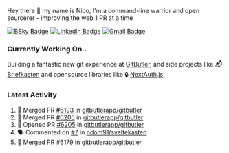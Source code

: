
Hey there 👋 my name is Nico, I'm a command-line warrior and open sourcerer - improving the web 1 PR at a time

[![BSky Badge](https://img.shields.io/badge/-%20%40ndo.dev%20-%200285FF?style=flat-square&logo=bluesky&color=%23161e27)](https://bsky.app/profile/ndo.dev) [![Linkedin Badge](https://img.shields.io/badge/-ndom91-blue?style=flat-square&logo=Linkedin&logoColor=white&link=https://www.linkedin.com/in/ndom91/)](https://www.linkedin.com/in/ndom91/) [![Gmail Badge](https://img.shields.io/badge/-yo@ndo.dev-c14438?style=flat-square&logo=mail.ru&logoColor=white&link=mailto:yo@ndo.dev)](mailto:yo@ndo.dev)

### Currently Working On..

Building a fantastic new git experience at [GitButler](https://github.com/gitbutlerapp), and side projects like 📬 [Briefkasten](https://briefkastenhq.com) and opensource libraries like 🔒 [NextAuth.js](https://github.com/nextauthjs/next-auth).

<!--START_SECTION_PROFILE_VIEWS:readme-info-->
<!--END_SECTION_PROFILE_VIEWS:readme-info-->

<!--START_SECTION_DAILY_COMMIT:readme-info-->
<!--END_SECTION_DAILY_COMMIT:readme-info-->

<!--START_SECTION_WEEKLY_COMMIT:readme-info-->
<!--END_SECTION_WEEKLY_COMMIT:readme-info-->

### Latest Activity

<!--START_SECTION:activity-->
1. 🎉 Merged PR [#6193](https://github.com/gitbutlerapp/gitbutler/pull/6193) in [gitbutlerapp/gitbutler](https://github.com/gitbutlerapp/gitbutler)
2. 🎉 Merged PR [#6205](https://github.com/gitbutlerapp/gitbutler/pull/6205) in [gitbutlerapp/gitbutler](https://github.com/gitbutlerapp/gitbutler)
3. 💪 Opened PR [#6205](https://github.com/gitbutlerapp/gitbutler/pull/6205) in [gitbutlerapp/gitbutler](https://github.com/gitbutlerapp/gitbutler)
4. 🗣 Commented on [#7](https://github.com/ndom91/sveltekasten/issues/7#issuecomment-2639720452) in [ndom91/sveltekasten](https://github.com/ndom91/sveltekasten)
5. 🎉 Merged PR [#6179](https://github.com/gitbutlerapp/gitbutler/pull/6179) in [gitbutlerapp/gitbutler](https://github.com/gitbutlerapp/gitbutler)
<!--END_SECTION:activity-->
